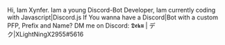 Hi, Iam Xynfer.
Iam a young Discord-Bot Developer,
Iam currently coding with Javascript|Discord.js
If You wanna have a Discord|Bot with a custom PFP, Prefix and Name?
DM me on Discord:
𝕯𝖊𝖐𝖚 | デ ク|XLightNingX2955#5616
